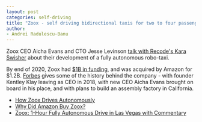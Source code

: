 ```yaml
---
layout: post
categories: self-driving
title: "Zoox - self driving bidirectional taxis for two to four passengers"
author:
- Andrei Radulescu-Banu
---
```

Zoox CEO Aicha Evans and CTO Jesse Levinson [talk with Recode's Kara Swisher](https://podcasts.apple.com/us/podcast/aicha-evans-jesse-levinson-self-driving-taxis-will/id1011668648?i=1000467611902) about their development of a fully autonomous robo-taxi.

By end of 2020, Zoox had [$1B in funding](https://www.crunchbase.com/organization/zoox), and was acquired by Amazon for $1.2B. [Forbes](https://www.forbes.com/sites/alanohnsman/2020/11/22/now-an-amazon-company-zoox-is-ready-to-dial-up-its-robotaxi-push/?sh=236466243b0e) gives some of the history behind the company - with founder Kentley Klay leaving as CEO in 2018, with new CEO Aicha Evans brought on board in his place, and with plans to build an assembly factory in California.

* [How Zoox Drives Autonomously](https://www.youtube.com/watch?v=J5uIpUS-j00&feature=youtu.be)
* [Why Did Amazon Buy Zoox?](https://www.youtube.com/watch?v=hW843ETmNcM)
* [Zoox: 1-Hour Fully Autonomous Drive in Las Vegas with Commentary](https://www.youtube.com/watch?v=6sBpkgRA6sM)